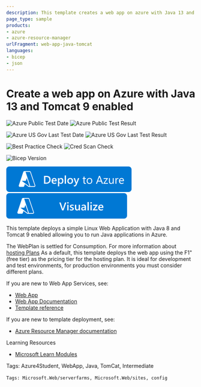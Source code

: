 ```yaml
---
description: This template creates a web app on azure with Java 13 and Tomcat 9 enabled allowing you to run Java applications in Azure.  Template was authored by Donovan Brown of Microsoft.
page_type: sample
products:
- azure
- azure-resource-manager
urlFragment: web-app-java-tomcat
languages:
- bicep
- json
---
```

# Create a web app on Azure with Java 13 and Tomcat 9 enabled

![Azure Public Test Date](https://azurequickstartsservice.blob.core.windows.net/badges/quickstarts/microsoft.web/web-app-java-tomcat/PublicLastTestDate.svg)
![Azure Public Test Result](https://azurequickstartsservice.blob.core.windows.net/badges/quickstarts/microsoft.web/web-app-java-tomcat/PublicDeployment.svg)

![Azure US Gov Last Test Date](https://azurequickstartsservice.blob.core.windows.net/badges/quickstarts/microsoft.web/web-app-java-tomcat/FairfaxLastTestDate.svg)
![Azure US Gov Last Test Result](https://azurequickstartsservice.blob.core.windows.net/badges/quickstarts/microsoft.web/web-app-java-tomcat/FairfaxDeployment.svg)

![Best Practice Check](https://azurequickstartsservice.blob.core.windows.net/badges/quickstarts/microsoft.web/web-app-java-tomcat/BestPracticeResult.svg)
![Cred Scan Check](https://azurequickstartsservice.blob.core.windows.net/badges/quickstarts/microsoft.web/web-app-java-tomcat/CredScanResult.svg)

![Bicep Version](https://azurequickstartsservice.blob.core.windows.net/badges/quickstarts/microsoft.web/web-app-java-tomcat/BicepVersion.svg)

[![Deploy To Azure](https://raw.githubusercontent.com/Azure/azure-quickstart-templates/master/1-CONTRIBUTION-GUIDE/images/deploytoazure.svg?sanitize=true)](https://portal.azure.com/#create/Microsoft.Template/uri/https%3A%2F%2Fraw.githubusercontent.com%2FAzure%2Fazure-quickstart-templates%2Fmaster%2Fquickstarts%2Fmicrosoft.web%2Fweb-app-java-tomcat%2Fazuredeploy.json)  [![Visualize](https://raw.githubusercontent.com/Azure/azure-quickstart-templates/master/1-CONTRIBUTION-GUIDE/images/visualizebutton.svg?sanitize=true)](http://armviz.io/#/?load=https%3A%2F%2Fraw.githubusercontent.com%2FAzure%2Fazure-quickstart-templates%2Fmaster%2Fquickstarts%2Fmicrosoft.web%2Fweb-app-java-tomcat%2Fazuredeploy.json)

This template deploys a simple Linux Web Application with Java 8 and Tomcat 9 enabled allowing you to run Java applications in Azure.

The WebPlan is settled for Consumption. For more information about [hosting Plans](https://azure.microsoft.com/pricing/details/app-service/linux) As a default, this template deploys the web app using the F1" (free tier) as the pricing tier for the hosting plan. It is ideal for development and test environments, for production environments you must consider different plans.

If you are new to Web App Services, see:

- [Web App](https://azure.microsoft.com/services/app-service/web)
- [Web App Documentation](https://learn.microsoft.com/azure/app-service/)
- [Template reference](https://learn.microsoft.com/azure/templates/microsoft.compute/allversions)

If you are new to template deployment, see:

- [Azure Resource Manager documentation](https://learn.microsoft.com/azure/azure-resource-manager/)

Learning Resources

- [Microsoft Learn Modules](https://learn.microsoft.com/learn/browse/?products=azure-app-service)

Tags: Azure4Student, WebApp, Java, TomCat, Intermediate

`Tags: Microsoft.Web/serverfarms, Microsoft.Web/sites, config`
